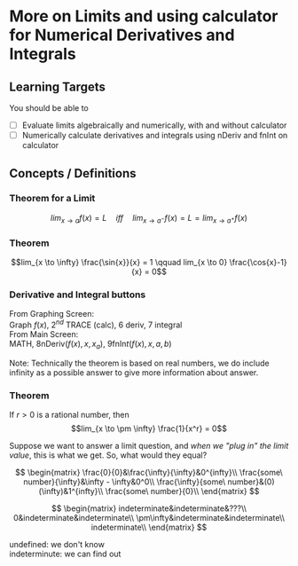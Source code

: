 # More on Limits and using calculator for Numerical Derivatives and Integrals

## Learning Targets

You should be able to
- [ ] Evaluate limits algebraically and numerically, with and without calculator
- [ ] Numerically calculate derivatives and integrals using nDeriv and fnInt on calculator

## Concepts / Definitions

### Theorem for a Limit

$$lim_{x \to a} f(x) = L \quad iff \quad lim_{x \to a^-} f(x) = L = lim_{x \to a^+} f(x)$$

### Theorem

$$lim_{x \to \infty} \frac{\sin{x}}{x} = 1 \qquad lim_{x \to 0} \frac{\cos{x}-1}{x} = 0$$

### Derivative and Integral buttons

From Graphing Screen:\
Graph $f(x)$, $2^{nd}$ TRACE (calc), 6 deriv, 7 integral\
From Main Screen:\
MATH, 8nDeriv$(f(x), x, x_a)$, 9fnIn$t(f(x), x, a, b)$

Note: Technically the theorem is based on real numbers, we do include infinity as a possible answer to give more information about answer.

### Theorem

If $r > 0$ is a rational number, then
$$lim_{x \to \pm \infty} \frac{1}{x^r} = 0$$

Suppose we want to answer a limit question, and *when we "plug in" the limit value*, this is what we get. So, what would they equal?

$$
\begin{matrix}
    \frac{0}{0}&\frac{\infty}{\infty}&0^{infty}\\
    \frac{some\ number}{\infty}&\infty - \infty&0^0\\
    \frac{\infty}{some\ number}&(0)(\infty)&1^{infty}\\
    \frac{some\ number}{0}\\
\end{matrix}
$$

$$
\begin{matrix}
    indeterminate&indeterminate&???\\
    0&indeterminate&indeterminate\\
    \pm\infty&indeterminate&indeterminate\\
    indeterminate\\
\end{matrix}
$$

undefined: we don't know\
indeterminute: we can find out
